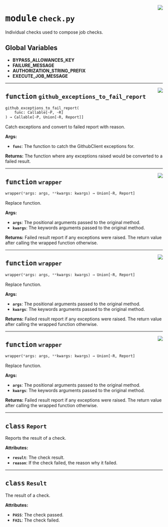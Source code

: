 <!-- markdownlint-disable -->

<a href="../repo_policy_compliance/check.py#L0"><img align="right" style="float:right;" src="https://img.shields.io/badge/-source-cccccc?style=flat-square"></a>

# <kbd>module</kbd> `check.py`
Individual checks used to compose job checks. 

**Global Variables**
---------------
- **BYPASS_ALLOWANCES_KEY**
- **FAILURE_MESSAGE**
- **AUTHORIZATION_STRING_PREFIX**
- **EXECUTE_JOB_MESSAGE**

---

<a href="../repo_policy_compliance/check.py#L73"><img align="right" style="float:right;" src="https://img.shields.io/badge/-source-cccccc?style=flat-square"></a>

## <kbd>function</kbd> `github_exceptions_to_fail_report`

```python
github_exceptions_to_fail_report(
    func: Callable[~P, ~R]
) → Callable[~P, Union[~R, Report]]
```

Catch exceptions and convert to failed report with reason. 



**Args:**
 
 - <b>`func`</b>:  The function to catch the GithubClient exceptions for. 



**Returns:**
 The function where any exceptions raised would be converted to a failed result. 


---

<a href="../repo_policy_compliance/check.py#L83"><img align="right" style="float:right;" src="https://img.shields.io/badge/-source-cccccc?style=flat-square"></a>

## <kbd>function</kbd> `wrapper`

```python
wrapper(*args: args, **kwargs: kwargs) → Union[~R, Report]
```

Replace function. 



**Args:**
 
 - <b>`args`</b>:  The positional arguments passed to the original method. 
 - <b>`kwargs`</b>:  The keywords arguments passed to the original method. 



**Returns:**
 Failed result report if any exceptions were raised. The return value after calling the wrapped function otherwise. 


---

<a href="../repo_policy_compliance/check.py#L83"><img align="right" style="float:right;" src="https://img.shields.io/badge/-source-cccccc?style=flat-square"></a>

## <kbd>function</kbd> `wrapper`

```python
wrapper(*args: args, **kwargs: kwargs) → Union[~R, Report]
```

Replace function. 



**Args:**
 
 - <b>`args`</b>:  The positional arguments passed to the original method. 
 - <b>`kwargs`</b>:  The keywords arguments passed to the original method. 



**Returns:**
 Failed result report if any exceptions were raised. The return value after calling the wrapped function otherwise. 


---

<a href="../repo_policy_compliance/check.py#L83"><img align="right" style="float:right;" src="https://img.shields.io/badge/-source-cccccc?style=flat-square"></a>

## <kbd>function</kbd> `wrapper`

```python
wrapper(*args: args, **kwargs: kwargs) → Union[~R, Report]
```

Replace function. 



**Args:**
 
 - <b>`args`</b>:  The positional arguments passed to the original method. 
 - <b>`kwargs`</b>:  The keywords arguments passed to the original method. 



**Returns:**
 Failed result report if any exceptions were raised. The return value after calling the wrapped function otherwise. 


---

## <kbd>class</kbd> `Report`
Reports the result of a check. 



**Attributes:**
 
 - <b>`result`</b>:  The check result. 
 - <b>`reason`</b>:  If the check failed, the reason why it failed. 





---

## <kbd>class</kbd> `Result`
The result of a check. 



**Attributes:**
 
 - <b>`PASS`</b>:  The check passed. 
 - <b>`FAIL`</b>:  The check failed. 





